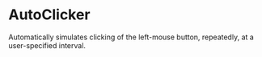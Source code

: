# AutoClicker

Automatically simulates clicking of the left-mouse button, repeatedly, at a user-specified interval.
